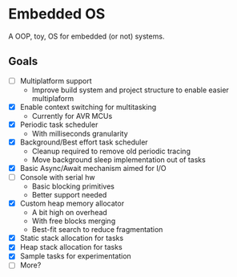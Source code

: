 # Embedded OS

A OOP, toy, OS for embedded (or not) systems.

## Goals
* [ ] Multiplatform support
  * Improve build system and project structure to enable easier multiplaform
* [x] Enable context switching for multitasking
  * Currently for AVR MCUs
* [x] Periodic task scheduler
  * With milliseconds granularity
* [x] Background/Best effort task scheduler
  * Cleanup required to remove old periodic tracing
  * Move background sleep implementation out of tasks
* [x] Basic Async/Await mechanism aimed for I/O
* [ ] Console with serial hw
  * Basic blocking primitives
  * Better support needed
* [x] Custom heap memory allocator
  * A bit high on overhead
  * With free blocks merging
  * Best-fit search to reduce fragmentation
* [x] Static stack allocation for tasks
* [x] Heap stack allocation for tasks
* [x] Sample tasks for experimentation
* [ ] More?